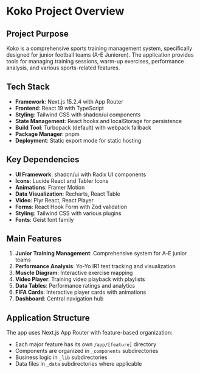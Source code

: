 # Koko Project Overview

## Project Purpose
Koko is a comprehensive sports training management system, specifically designed for junior football teams (A-E Junioren). The application provides tools for managing training sessions, warm-up exercises, performance analysis, and various sports-related features.

## Tech Stack
- **Framework**: Next.js 15.2.4 with App Router
- **Frontend**: React 19 with TypeScript
- **Styling**: Tailwind CSS with shadcn/ui components
- **State Management**: React hooks and localStorage for persistence
- **Build Tool**: Turbopack (default) with webpack fallback
- **Package Manager**: pnpm
- **Deployment**: Static export mode for static hosting

## Key Dependencies
- **UI Framework**: shadcn/ui with Radix UI components
- **Icons**: Lucide React and Tabler Icons
- **Animations**: Framer Motion
- **Data Visualization**: Recharts, React Table
- **Video**: Plyr React, React Player
- **Forms**: React Hook Form with Zod validation
- **Styling**: Tailwind CSS with various plugins
- **Fonts**: Geist font family

## Main Features
1. **Junior Training Management**: Comprehensive system for A-E junior teams
2. **Performance Analysis**: Yo-Yo IR1 test tracking and visualization
3. **Muscle Diagram**: Interactive exercise mapping
4. **Video Player**: Training video playback with playlists
5. **Data Tables**: Performance ratings and analytics
6. **FIFA Cards**: Interactive player cards with animations
7. **Dashboard**: Central navigation hub

## Application Structure
The app uses Next.js App Router with feature-based organization:
- Each major feature has its own `/app/[feature]` directory
- Components are organized in `_components` subdirectories
- Business logic in `_lib` subdirectories
- Data files in `_data` subdirectories where applicable